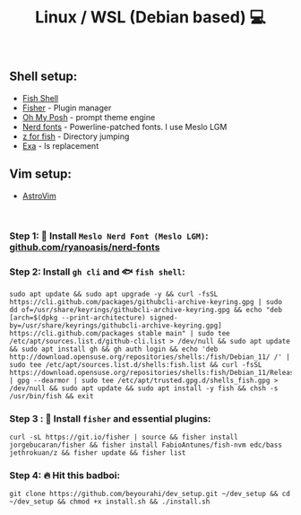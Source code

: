 <h1 align="center"> Linux / WSL (Debian based) 💻 </h1>

<br />

## Shell setup:
- [Fish Shell](https://github.com/fish-shell/fish-shell)
- [Fisher](https://github.com/jorgebucaran/fisher) - Plugin manager
- [Oh My Posh](https://ohmyposh.dev/) - prompt theme engine
- [Nerd fonts](https://github.com/ryanoasis/nerd-fonts) - Powerline-patched fonts. I use Meslo LGM
- [z for fish](https://github.com/jethrokuan/z) - Directory jumping
- [Exa](https://github.com/ogham/exa) - ls replacement

## Vim setup:
- [AstroVim](https://github.com/kabinspace/AstroVim)

<br />

### Step 1: 📝 Install `Meslo Nerd Font (Meslo LGM)`: [github.com/ryanoasis/nerd-fonts](https://github.com/ryanoasis/nerd-fonts)

### Step 2: Install `gh cli` and 🐟 `fish shell`:
    sudo apt update && sudo apt upgrade -y && curl -fsSL https://cli.github.com/packages/githubcli-archive-keyring.gpg | sudo dd of=/usr/share/keyrings/githubcli-archive-keyring.gpg && echo "deb [arch=$(dpkg --print-architecture) signed-by=/usr/share/keyrings/githubcli-archive-keyring.gpg] https://cli.github.com/packages stable main" | sudo tee /etc/apt/sources.list.d/github-cli.list > /dev/null && sudo apt update && sudo apt install gh && gh auth login && echo 'deb http://download.opensuse.org/repositories/shells:/fish/Debian_11/ /' | sudo tee /etc/apt/sources.list.d/shells:fish.list && curl -fsSL https://download.opensuse.org/repositories/shells:fish/Debian_11/Release.key | gpg --dearmor | sudo tee /etc/apt/trusted.gpg.d/shells_fish.gpg > /dev/null && sudo apt update && sudo apt install -y fish && chsh -s /usr/bin/fish && exit

### Step 3 : 🦈 Install `fisher` and essential plugins:
    curl -sL https://git.io/fisher | source && fisher install jorgebucaran/fisher && fisher install FabioAntunes/fish-nvm edc/bass jethrokuan/z && fisher update && fisher list

### Step 4:  🔥 Hit this badboi:
    
    git clone https://github.com/beyourahi/dev_setup.git ~/dev_setup && cd ~/dev_setup && chmod +x install.sh && ./install.sh
